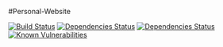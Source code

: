 ﻿#Personal-Website

[![Build Status](https://travis-ci.org/gordon1992/Personal-Website.svg?branch=master)](https://travis-ci.org/gordon1992/Personal-Website)
[![Dependencies Status](https://david-dm.org/gordon1992/Personal-Website/status.svg)](https://david-dm.org/gordon1992/Personal-Website)
[![Dependencies Status](https://david-dm.org/gordon1992/Personal-Website/dev-status.svg)](https://david-dm.org/gordon1992/Personal-Website?type=dev)
[![Known Vulnerabilities](https://snyk.io/test/github/gordon1992/personal-website/badge.svg)](https://snyk.io/test/github/gordon1992/personal-website)
